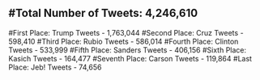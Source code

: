#Total Number of Tweets: 4,246,610 
---
#First Place: Trump Tweets - 1,763,044
#Second Place: Cruz Tweets - 598,410
#Third Place: Rubio Tweets - 586,014
#Fourth Place: Clinton Tweets - 533,999
#Fifth Place: Sanders Tweets - 406,156
#Sixth Place: Kasich Tweets - 164,477
#Seventh Place: Carson Tweets - 119,864
#Last Place: Jeb! Tweets - 74,656
